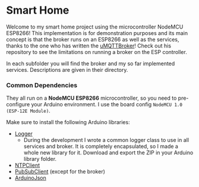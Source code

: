 # Smart Home

Welcome to my smart home project using the microcontroller NodeMCU ESP8266!
This implementation is for demonstration purposes and its main concept is that the broker runs on an ESP8266 as well as the services, thanks to the one who has written the [uMQTTBroker](https://github.com/martin-ger/uMQTTBroker)! Check out his repository to see the limitations on running a broker on the ESP controller.

In each subfolder you will find the broker and my so far implemented services. Descriptions are given in their directory.



### Common Dependencies

They all run on a **NodeMCU ESP8266** microcontroller, so you need to pre-configure your Arduino environment. I use the board config `NodeMCU 1.0 (ESP-12E Module)`.

Make sure to install the following Arduino libraries:

* [Logger](https://github.com/lucasdecamargo/arduino-logger)
  * During the development I wrote a common logger class to use in all services and broker. It is completely encapsulated, so I made a whole new library for it. Download and export the ZIP in your Arduino library folder.
* [NTPClient](https://github.com/arduino-libraries/NTPClient)
* [PubSubClient](https://github.com/knolleary/pubsubclient) (except for the broker)
* [ArduinoJson](https://arduinojson.org/)

